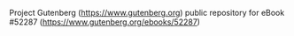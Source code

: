 Project Gutenberg (https://www.gutenberg.org) public repository for
eBook #52287 (https://www.gutenberg.org/ebooks/52287)
